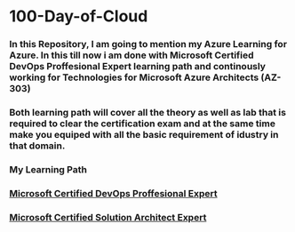 # **100-Day-of-Cloud**
### In this Repository, I am going to mention my Azure Learning for Azure. In this till now i am done with Microsoft Certified DevOps Proffesional Expert learning path and continously working for Technologies for Microsoft Azure Architects (AZ-303)


### Both learning path will cover all the theory as well as lab that is required to clear the certification exam and at the same time make you equiped with all the basic requirement of idustry in that domain.

### **My Learning Path**

### [**Microsoft Certified DevOps Proffesional Expert**](https://github.com/sauravraghuvanshi/100-Day-of-Azure/tree/main/Microsoft%20Certified%20DevOps%20Engineer%20Expert)
### [**Microsoft Certified Solution Architect Expert**](https://github.com/sauravraghuvanshi/100-Day-of-Azure/tree/main/Microsoft%20Certified%20Solution%20Architect%20Expert)







